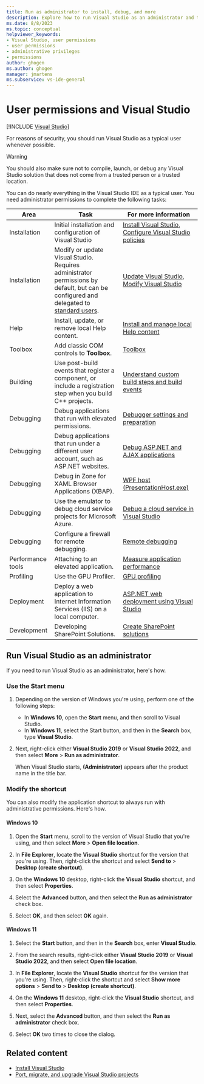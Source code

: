 ```yaml
---
title: Run as administrator to install, debug, and more
description: Explore how to run Visual Studio as an administrator and the use cases for installation, debugging, profiling, and configuring specific settings.
ms.date: 8/8/2023
ms.topic: conceptual
helpviewer_keywords:
- Visual Studio, user permissions
- user permissions
- administrative privileges
- permissions
author: ghogen
ms.author: ghogen
manager: jmartens
ms.subservice: vs-ide-general
---
```

# User permissions and Visual Studio

 [!INCLUDE [Visual Studio](~/includes/applies-to-version/vs-windows-only.md)]

For reasons of security, you should run Visual Studio as a typical user whenever possible.

> [!WARNING]
> You should also make sure not to compile, launch, or debug any Visual Studio solution that does not come from a trusted person or a trusted location.

You can do nearly everything in the Visual Studio IDE as a typical user. You need administrator permissions to complete the following tasks:

|Area|Task|For more information|
|----------|----------| - |
|Installation|Initial installation and configuration of Visual Studio|[Install Visual Studio](../install/install-visual-studio.md), [Configure Visual Studio policies](https://aka.ms/vs/setup/policies)|
|Installation|Modify or update Visual Studio. Requires administrator permissions by default, but can be configured and delegated to [standard users](https://aka.ms/vs/setup/policies).|[Update Visual Studio](../install/update-visual-studio.md), [Modify Visual Studio](../install/modify-visual-studio.md)|
|Help|Install, update, or remove local Help content.|[Install and manage local Help content](../help-viewer/install-manage-local-content.md)|
|Toolbox|Add classic COM controls to **Toolbox**.|[Toolbox](../ide/reference/toolbox.md)|
|Building|Use post-build events that register a component, or include a registration step when you build C++ projects. |[Understand custom build steps and build events](/cpp/build/understanding-custom-build-steps-and-build-events)|
|Debugging|Debug applications that run with elevated permissions.|[Debugger settings and preparation](../debugger/debugger-settings-and-preparation.md)|
|Debugging|Debug applications that run under a different user account, such as ASP.NET websites.|[Debug ASP.NET and AJAX applications](../debugger/how-to-enable-debugging-for-aspnet-applications.md)|
|Debugging|Debug in Zone for XAML Browser Applications (XBAP).|[WPF host (PresentationHost.exe)](/dotnet/framework/wpf/app-development/wpf-host-presentationhost-exe)|
|Debugging|Use the emulator to debug cloud service projects for Microsoft Azure.|[Debug a cloud service in Visual Studio](/azure/vs-azure-tools-debug-cloud-services-virtual-machines)|
|Debugging|Configure a firewall for remote debugging.|[Remote debugging](../debugger/remote-debugging.md)|
|Performance tools|Attaching to an elevated application.|[Measure application performance](../profiling/beginners-guide-to-performance-profiling.md)|
|Profiling|Use the GPU Profiler.|[GPU profiling](../profiling/gpu-usage.md)|
|Deployment|Deploy a web application to Internet Information Services (IIS) on a local computer.|[ASP.NET web deployment using Visual Studio](/aspnet/web-forms/overview/deployment/visual-studio-web-deployment/introduction)|
|Development|Developing SharePoint Solutions.|[Create SharePoint solutions](../sharepoint/create-sharepoint-solutions.md)|

## Run Visual Studio as an administrator

If you need to run Visual Studio as an administrator, here's how.

### Use the Start menu

1. Depending on the version of Windows you're using, perform one of the following steps:

   - In **Windows 10**, open the **Start** menu, and then scroll to Visual Studio.
   - In **Windows 11**, select the Start button, and then in the **Search** box, type **Visual Studio**.

1. Next, right-click either **Visual Studio 2019** or **Visual Studio 2022**, and then select **More** > **Run as administrator**.

   When Visual Studio starts, **(Administrator)** appears after the product name in the title bar.

### Modify the shortcut

You can also modify the application shortcut to always run with administrative permissions. Here's how.

#### Windows 10

1. Open the **Start** menu, scroll to the version of Visual Studio that you're using, and then select **More** > **Open file location**.

1. In **File Explorer**, locate the **Visual Studio** shortcut for the version that you're using. Then, right-click the shortcut and select **Send to** > **Desktop (create shortcut)**.

1. On the **Windows 10** desktop, right-click the **Visual Studio** shortcut, and then select **Properties**.

1. Select the **Advanced** button, and then select the **Run as administrator** check box.

1. Select **OK**, and then select **OK** again.

#### Windows 11

1. Select the **Start** button, and then in the **Search** box, enter **Visual Studio**.

1. From the search results, right-click either **Visual Studio 2019** or **Visual Studio 2022**, and then select **Open file location**.

1. In **File Explorer**, locate the **Visual Studio** shortcut for the version that you're using. Then, right-click the shortcut and select **Show more options** > **Send to** > **Desktop (create shortcut)**.

1. On the **Windows 11** desktop, right-click the **Visual Studio** shortcut, and then select **Properties**.

1. Next, select the **Advanced** button, and then select the **Run as administrator** check box.

1. Select **OK** two times to close the dialog.

## Related content

- [Install Visual Studio](../install/install-visual-studio.md)
- [Port, migrate, and upgrade Visual Studio projects](/visualstudio/releases/2022/port-migrate-and-upgrade-visual-studio-projects)
